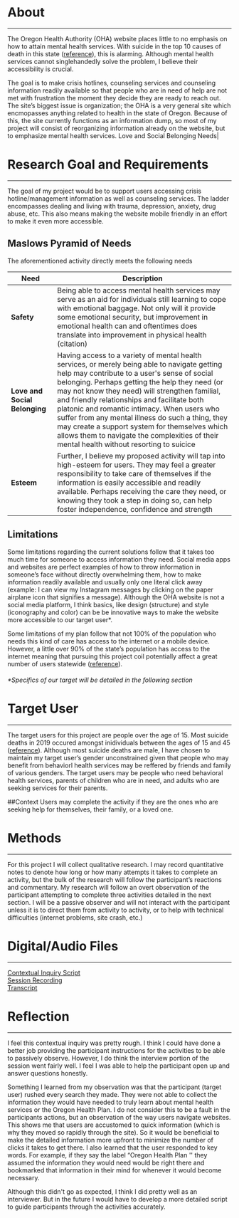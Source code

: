 # About
----------------
The Oregon Health Authority (OHA) website places little to no emphasis on how to attain mental health services. With suicide in the top 10 causes of death in this state ([reference](https://visual-data.dhsoha.state.or.us/t/OHA/views/Oregonannualtrendsinmortality/TrendsDash?:showAppBanner=false&:display_count=n&:showVizHome=n&:origin=viz_share_link&:isGuestRedirectFromVizportal=y&:embed=y)), this is alarming. Although mental health services cannot singlehandedly solve the problem, I believe their accessibility is crucial. 

The goal is to make crisis hotlines, counseling services and counseling information readily available so that people who are in need of help are not met with frustration the moment they decide they are ready to reach out. The site’s biggest issue is organization; the OHA is a very general site which encmopasses anything related to health in the state of Oregon. Because of this, the site currently functions as an information dump, so most of my project will consist of reorganizing information already on the website, but to emphasize mental health services. 
Love and Social Belonging Needs|
# Research Goal and Requirements
----------------
The goal of my project would be to support users accessing crisis hotline/management information as well as counseling services. The ladder encompasses dealing and living with trauma, depression, anxiety, drug abuse, etc. This also means making the website mobile friendly in an effort to make it even more accessible. 

## Maslows Pyramid of Needs
The aforementioned activity directly meets the following needs

|Need|Description|
|-|-|
|**Safety**|Being able to access mental health services may serve as an aid for individuals still learning to cope with emotional baggage. Not only will it provide some emotional security, but improvement in emotional health can and oftentimes does translate into improvement in physical health (citation)|
|**Love and Social Belonging**|Having access to a variety of mental health services, or merely being able to navigate getting help may contribute to a user's sense of social belonging. Perhaps getting the help they need (or may not know they need) will strengthen familial, and friendly relationships and facilitate both platonic and romantic intimacy. When users who suffer from any mental illness do such a thing, they may create a support system for themselves which allows them to navigate the complexities of their mental health without resorting to suicice| 
|**Esteem**|Further, I believe my proposed activity will tap into high-esteem for users. They may feel a greater responsibility to take care of themselves if the information is easily accessible and readily available. Perhaps receiving the care they need, or knowing they took a step in doing so, can help foster independence, confidence and strength|

## Limitations
Some limitations regarding the current solutions follow that it takes too much time for someone to access information they need. Social media apps and websites are perfect examples of how to throw information in someone’s face without directly overwhelming them, how to make information readily available and usually only one literal click away (example: I can view my Instagram messages by clicking on the paper airplane icon that signifies a message). Although the OHA website is not a social media platform, I think basics, like design (structure) and style (iconography and color) can be be innovative ways to make the website more accessible to our target user*.

Some limitations of my plan follow that not 100% of the population who needs this kind of care has access to the internet or a mobile device. However, a little over 90% of the state’s population has access to the internet meaning that pursuing this project coil potentially affect a great number of users statewide ([reference](https://broadbandnow.com/Oregon)).

###### **Specifics of our target will be detailed in the following section*

# Target User
-----------
The target users for this project are people over the age of 15. Most suicide deaths in 2019 occured amongst inidividuals between the ages of 15 and 45 ([reference](https://visual-data.dhsoha.state.or.us/t/OHA/views/Oregonannualtrendsinmortality/TrendsDash?:showAppBanner=false&:display_count=n&:showVizHome=n&:origin=viz_share_link&:isGuestRedirectFromVizportal=y&:embed=y)). Although most suicide deaths are male, I have chosen to maintain my target user’s gender unconstrained given that people who may benefit from behaviorl health services may be reffered by friends and family of various genders. The target users may be people who need behavioral health services, parents of children who are in need, and adults who are seeking services for their parents. 

##Context
 Users may complete the activity if they are the ones who are seeking help for themselves, their family, or a loved one. 

# Methods
----------
For this project I will collect qualitative research. I may record quantitative notes to denote how long or how many attempts it takes to complete an activity, but the bulk of the research will follow the participant’s reactions and commentary. My research will follow an overt observation of the participant attempting to complete three activities detailed in the next section. I will be a passive observer and will not interact with the participant unless it is to direct them from activity to activity, or to help with technical difficulties (internet problems, site crash, etc.)

# Digital/Audio Files
------------
[Contextual Inquiry Script](https://docs.google.com/document/d/1mbHro_8C9C9BaV-bSMFaK9MKGs7mjiTnU4eRIWgeh2I/edit?usp=sharing)<br>
[Session Recording](https://drive.google.com/file/d/10qkM2Gc2yhlsYQ9DWUEvbhNqS_n6ujBO/view?usp=sharing)<br>
[Transcript](https://docs.google.com/document/d/14zMZWejI5ir3TyRZJSAGStbyeVZ3jWZYc7ZETIIMT5s/edit?usp=sharing)

# Reflection
-------------
I feel this contextual inquiry was pretty rough. I think I could have done a better job providing the participant instructions for the activities to be able to passively observe. However, I do think the interview portion of the session went fairly well. I feel I was able to help the participant open up and answer questions honestly.

Something I learned from my observation was that the participant (target user) rushed every search they made. They were not able to collect the information they would have needed to truly learn about mental health services or the Oregon Health Plan. I do not consider this to be a fault in the participants actions, but an observation of the way users navigate websites. This shows me that users are accustomed to quick information (which is why they moved so rapidly through the site). So it would be beneficial to make the detailed information more upfront to minimize the number of clicks it takes to get there. I also learned that the user responded to key words. For example, if they say the label “Oregon Health Plan '' they assumed the information they would need would be right there and bookmarked that information in their mind for whenever it would become necessary. 

Although this didn't go as expected, I think I did pretty well as an interviewer. But in the future I would have to develop a more detailed script to guide participants through the activities accurately. 




